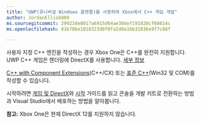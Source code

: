 ```yaml
---
title: "UWP(유니버설 Windows 플랫폼)를 사용하여 Xbox에서 C++ 게임 개발"
author: JordanEllis6809
ms.sourcegitcommit: 29923de8017a6915d64ae30def191820cf68614c
ms.openlocfilehash: 81b78be1018323d0f0fa2d0a1bb31836e9f7c88f

---
```


사용자 지정 C++ 엔진을 작성하는 경우 Xbox One은 C++를 완전히 지원합니다. UWP C++ 게임은 렌더링에 DirectX를 사용합니다. [세부 정보](https://msdn.microsoft.com/en-us/library/windows/desktop/ee663274(v=vs.85).aspx)

[C++ with Component Extensions](https://msdn.microsoft.com/en-us/library/windows/apps/hh699871.aspx)(C++/CX) 또는 [표준 C++](https://msdn.microsoft.com/en-us/library/windows/apps/mt592904.aspx)(Win32 및 COM)를 작성할 수 있습니다.

시작하려면 [게임 및 DirectX](https://msdn.microsoft.com/windows/uwp/gaming/index)와 [시작](https://msdn.microsoft.com/en-us/windows/uwp/xbox-apps/index) 가이드를 읽고 콘솔을 개발 키트로 전환하는 방법과 Visual Studio에서 배포하는 방법을 알아봅니다.

**참고:** Xbox One은 현재 DirectX 12를 지원하지 않습니다.




<!--HONumber=Jun16_HO5-->


